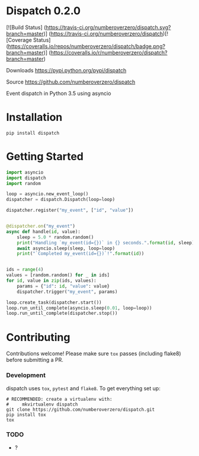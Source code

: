 # Dispatch 0.2.0

[![Build Status]
(https://travis-ci.org/numberoverzero/dispatch.svg?branch=master)]
(https://travis-ci.org/numberoverzero/dispatch)[![Coverage Status]
(https://coveralls.io/repos/numberoverzero/dispatch/badge.png?branch=master)]
(https://coveralls.io/r/numberoverzero/dispatch?branch=master)

Downloads https://pypi.python.org/pypi/dispatch

Source https://github.com/numberoverzero/dispatch

Event dispatch in Python 3.5 using asyncio

# Installation

`pip install dispatch`

# Getting Started

```python
import asyncio
import dispatch
import random

loop = asyncio.new_event_loop()
dispatcher = dispatch.Dispatch(loop=loop)

dispatcher.register("my_event", ["id", "value"])


@dispatcher.on("my_event")
async def handle(id, value):
    sleep = 5.0 * random.random()
    print("Handling `my_event(id={})` in {} seconds.".format(id, sleep))
    await asyncio.sleep(sleep, loop=loop)
    print("`Completed my_event(id={})`!".format(id))


ids = range(4)
values = [random.random() for _ in ids]
for id, value in zip(ids, values):
    params = {"id": id, "value": value}
    dispatcher.trigger("my_event", params)

loop.create_task(dispatcher.start())
loop.run_until_complete(asyncio.sleep(0.01, loop=loop))
loop.run_until_complete(dispatcher.stop())

```

# Contributing
Contributions welcome!  Please make sure `tox` passes (including flake8) before submitting a PR.

### Development
dispatch uses `tox`, `pytest` and `flake8`.  To get everything set up:

```
# RECOMMENDED: create a virtualenv with:
#     mkvirtualenv dispatch
git clone https://github.com/numberoverzero/dispatch.git
pip install tox
tox
```

### TODO

* ?
